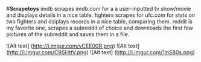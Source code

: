 #**Scrapetoys**
imdb scrapes imdb.com for a a user-inputted tv show/movie and displays details in a nice table.
fighters scrapes for ufc.com for stats on two fighters and dsiplays records in a nice table, comparing them.
reddit is my favorite one, scrapes a subreddit of choice and downloads the first few pictures of the subreddit and saves them in a file.

![Alt text] (http://i.imgur.com/vCEE00R.png)
![Alt text] (http://i.imgur.com/C9SHttV.png)
![Alt text] (http://i.imgur.com/1lnS80s.png)
